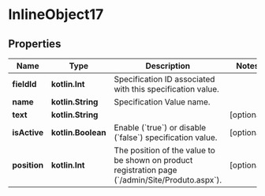 
# InlineObject17

## Properties
Name | Type | Description | Notes
------------ | ------------- | ------------- | -------------
**fieldId** | **kotlin.Int** | Specification ID associated with this specification value. | 
**name** | **kotlin.String** | Specification Value name. | 
**text** | **kotlin.String** |  |  [optional]
**isActive** | **kotlin.Boolean** | Enable (&#x60;true&#x60;) or disable (&#x60;false&#x60;) specification value. |  [optional]
**position** | **kotlin.Int** | The position of the value to be shown on product registration page (&#x60;/admin/Site/Produto.aspx&#x60;). |  [optional]



